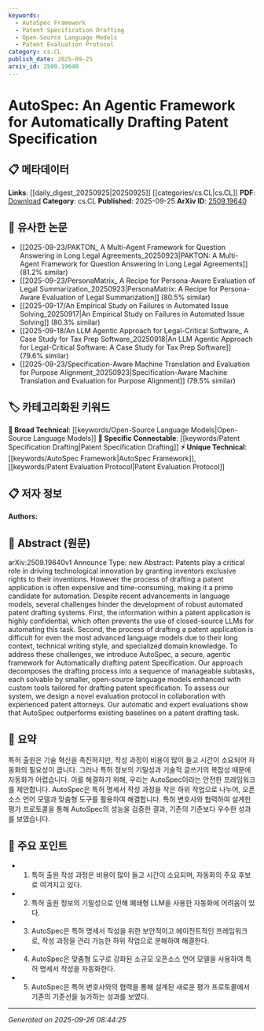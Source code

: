 ```yaml
---
keywords:
  - AutoSpec Framework
  - Patent Specification Drafting
  - Open-Source Language Models
  - Patent Evaluation Protocol
category: cs.CL
publish_date: 2025-09-25
arxiv_id: 2509.19640
---
```


<!-- KEYWORD_LINKING_METADATA:
{
  "processed_timestamp": "2025-09-26T08:44:25.480848",
  "vocabulary_version": "1.0",
  "selected_keywords": [
    "AutoSpec Framework",
    "Patent Specification Drafting",
    "Open-Source Language Models",
    "Patent Evaluation Protocol"
  ],
  "rejected_keywords": [],
  "similarity_scores": {
    "AutoSpec Framework": 0.8,
    "Patent Specification Drafting": 0.79,
    "Open-Source Language Models": 0.75,
    "Patent Evaluation Protocol": 0.78
  },
  "extraction_method": "AI_prompt_based",
  "budget_applied": true,
  "candidates_json": {
    "candidates": [
      {
        "surface": "AutoSpec",
        "canonical": "AutoSpec Framework",
        "aliases": [
          "AutoSpec"
        ],
        "category": "unique_technical",
        "rationale": "AutoSpec is a novel framework specifically designed for automating patent specification drafting, making it a unique contribution to the field.",
        "novelty_score": 0.85,
        "connectivity_score": 0.65,
        "specificity_score": 0.9,
        "link_intent_score": 0.8
      },
      {
        "surface": "patent specification",
        "canonical": "Patent Specification Drafting",
        "aliases": [
          "patent drafting"
        ],
        "category": "specific_connectable",
        "rationale": "Patent specification drafting is a specialized task that connects to legal and technical domains, enhancing interdisciplinary links.",
        "novelty_score": 0.55,
        "connectivity_score": 0.78,
        "specificity_score": 0.82,
        "link_intent_score": 0.79
      },
      {
        "surface": "open-source language models",
        "canonical": "Open-Source Language Models",
        "aliases": [
          "open-source LLMs"
        ],
        "category": "broad_technical",
        "rationale": "Open-source language models are crucial for secure and adaptable AI applications, linking to broader discussions in AI ethics and accessibility.",
        "novelty_score": 0.4,
        "connectivity_score": 0.85,
        "specificity_score": 0.7,
        "link_intent_score": 0.75
      },
      {
        "surface": "evaluation protocol",
        "canonical": "Patent Evaluation Protocol",
        "aliases": [
          "evaluation protocol"
        ],
        "category": "unique_technical",
        "rationale": "The evaluation protocol is a novel method developed for assessing patent drafting systems, offering a unique perspective on system validation.",
        "novelty_score": 0.7,
        "connectivity_score": 0.6,
        "specificity_score": 0.85,
        "link_intent_score": 0.78
      }
    ],
    "ban_list_suggestions": [
      "method",
      "process",
      "system"
    ]
  },
  "decisions": [
    {
      "candidate_surface": "AutoSpec",
      "resolved_canonical": "AutoSpec Framework",
      "decision": "linked",
      "scores": {
        "novelty": 0.85,
        "connectivity": 0.65,
        "specificity": 0.9,
        "link_intent": 0.8
      }
    },
    {
      "candidate_surface": "patent specification",
      "resolved_canonical": "Patent Specification Drafting",
      "decision": "linked",
      "scores": {
        "novelty": 0.55,
        "connectivity": 0.78,
        "specificity": 0.82,
        "link_intent": 0.79
      }
    },
    {
      "candidate_surface": "open-source language models",
      "resolved_canonical": "Open-Source Language Models",
      "decision": "linked",
      "scores": {
        "novelty": 0.4,
        "connectivity": 0.85,
        "specificity": 0.7,
        "link_intent": 0.75
      }
    },
    {
      "candidate_surface": "evaluation protocol",
      "resolved_canonical": "Patent Evaluation Protocol",
      "decision": "linked",
      "scores": {
        "novelty": 0.7,
        "connectivity": 0.6,
        "specificity": 0.85,
        "link_intent": 0.78
      }
    }
  ]
}
-->

# AutoSpec: An Agentic Framework for Automatically Drafting Patent Specification

## 📋 메타데이터

**Links**: [[daily_digest_20250925|20250925]] [[categories/cs.CL|cs.CL]]
**PDF**: [Download](https://arxiv.org/pdf/2509.19640.pdf)
**Category**: cs.CL
**Published**: 2025-09-25
**ArXiv ID**: [2509.19640](https://arxiv.org/abs/2509.19640)

## 🔗 유사한 논문
- [[2025-09-23/PAKTON_ A Multi-Agent Framework for Question Answering in Long Legal Agreements_20250923|PAKTON: A Multi-Agent Framework for Question Answering in Long Legal Agreements]] (81.2% similar)
- [[2025-09-23/PersonaMatrix_ A Recipe for Persona-Aware Evaluation of Legal Summarization_20250923|PersonaMatrix: A Recipe for Persona-Aware Evaluation of Legal Summarization]] (80.5% similar)
- [[2025-09-17/An Empirical Study on Failures in Automated Issue Solving_20250917|An Empirical Study on Failures in Automated Issue Solving]] (80.3% similar)
- [[2025-09-18/An LLM Agentic Approach for Legal-Critical Software_ A Case Study for Tax Prep Software_20250918|An LLM Agentic Approach for Legal-Critical Software: A Case Study for Tax Prep Software]] (79.6% similar)
- [[2025-09-23/Specification-Aware Machine Translation and Evaluation for Purpose Alignment_20250923|Specification-Aware Machine Translation and Evaluation for Purpose Alignment]] (79.5% similar)

## 🏷️ 카테고리화된 키워드
**🧠 Broad Technical**: [[keywords/Open-Source Language Models|Open-Source Language Models]]
**🔗 Specific Connectable**: [[keywords/Patent Specification Drafting|Patent Specification Drafting]]
**⚡ Unique Technical**: [[keywords/AutoSpec Framework|AutoSpec Framework]], [[keywords/Patent Evaluation Protocol|Patent Evaluation Protocol]]

## 📋 저자 정보

**Authors:** 

## 📄 Abstract (원문)

arXiv:2509.19640v1 Announce Type: new 
Abstract: Patents play a critical role in driving technological innovation by granting inventors exclusive rights to their inventions. However the process of drafting a patent application is often expensive and time-consuming, making it a prime candidate for automation. Despite recent advancements in language models, several challenges hinder the development of robust automated patent drafting systems. First, the information within a patent application is highly confidential, which often prevents the use of closed-source LLMs for automating this task. Second, the process of drafting a patent application is difficult for even the most advanced language models due to their long context, technical writing style, and specialized domain knowledge. To address these challenges, we introduce AutoSpec, a secure, agentic framework for Automatically drafting patent Specification. Our approach decomposes the drafting process into a sequence of manageable subtasks, each solvable by smaller, open-source language models enhanced with custom tools tailored for drafting patent specification. To assess our system, we design a novel evaluation protocol in collaboration with experienced patent attorneys. Our automatic and expert evaluations show that AutoSpec outperforms existing baselines on a patent drafting task.

## 📝 요약

특허 출원은 기술 혁신을 촉진하지만, 작성 과정이 비용이 많이 들고 시간이 소요되어 자동화의 필요성이 큽니다. 그러나 특허 정보의 기밀성과 기술적 글쓰기의 복잡성 때문에 자동화가 어렵습니다. 이를 해결하기 위해, 우리는 AutoSpec이라는 안전한 프레임워크를 제안합니다. AutoSpec은 특허 명세서 작성 과정을 작은 하위 작업으로 나누어, 오픈 소스 언어 모델과 맞춤형 도구를 활용하여 해결합니다. 특허 변호사와 협력하여 설계한 평가 프로토콜을 통해 AutoSpec의 성능을 검증한 결과, 기존의 기준보다 우수한 성과를 보였습니다.

## 🎯 주요 포인트

- 1. 특허 출원 작성 과정은 비용이 많이 들고 시간이 소요되며, 자동화의 주요 후보로 여겨지고 있다.
- 2. 특허 출원 정보의 기밀성으로 인해 폐쇄형 LLM을 사용한 자동화에 어려움이 있다.
- 3. AutoSpec은 특허 명세서 작성을 위한 보안적이고 에이전트적인 프레임워크로, 작성 과정을 관리 가능한 하위 작업으로 분해하여 해결한다.
- 4. AutoSpec은 맞춤형 도구로 강화된 소규모 오픈소스 언어 모델을 사용하여 특허 명세서 작성을 자동화한다.
- 5. AutoSpec은 특허 변호사와의 협력을 통해 설계된 새로운 평가 프로토콜에서 기존의 기준선을 능가하는 성과를 보였다.


---

*Generated on 2025-09-26 08:44:25*